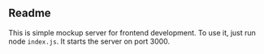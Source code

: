 ## Readme

This is simple mockup server for frontend development. To use it, just run node `index.js`. It starts the server on port 3000.